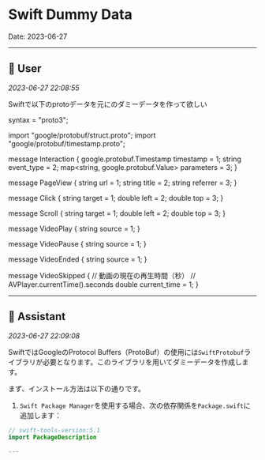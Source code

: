 # Swift Dummy Data

Date: 2023-06-27

---

## 👤 User
*2023-06-27 22:08:55*

Swiftで以下のprotoデータを元にのダミーデータを作って欲しい

syntax = "proto3";

import "google/protobuf/struct.proto";
import "google/protobuf/timestamp.proto";

message Interaction {
  google.protobuf.Timestamp timestamp = 1;
  string event_type = 2;
  map&lt;string, google.protobuf.Value&gt; parameters = 3;
}

message PageView {
  string url = 1;
  string title = 2;
  string referrer = 3;
}

message Click {
  string target = 1;
  double left = 2;
  double top = 3;
}

message Scroll {
  string target = 1;
  double left = 2;
  double top = 3;
}

message VideoPlay {
  string source = 1;
}

message VideoPause {
  string source = 1;
}

message VideoEnded {
  string source = 1;
}

message VideoSkipped {
  // 動画の現在の再生時間（秒）
  // AVPlayer.currentTime().seconds
  double current_time = 1;
}

---

## 🤖 Assistant
*2023-06-27 22:09:08*

SwiftではGoogleのProtocol Buffers（ProtoBuf）の使用には`SwiftProtobuf`ライブラリが必要となります。このライブラリを用いてダミーデータを作成します。

まず、インストール方法は以下の通りです。

1. `Swift Package Manager`を使用する場合、次の依存関係を`Package.swift`に追加します：

```swift
// swift-tools-version:5.1
import PackageDescription

---
